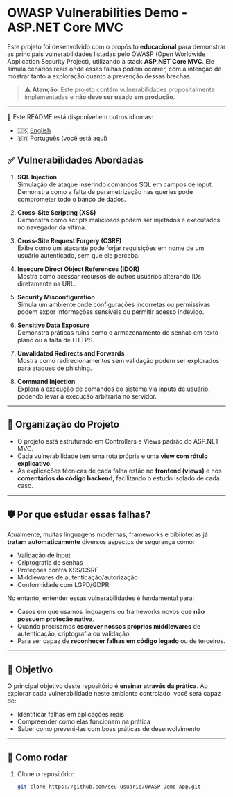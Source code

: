 # OWASP Vulnerabilities Demo - ASP.NET Core MVC

Este projeto foi desenvolvido com o propósito **educacional** para demonstrar as principais vulnerabilidades listadas pelo OWASP (Open Worldwide Application Security Project), utilizando a stack **ASP.NET Core MVC**. Ele simula cenários reais onde essas falhas podem ocorrer, com a intenção de mostrar tanto a exploração quanto a prevenção dessas brechas.

> ⚠️ **Atenção**: Este projeto contém vulnerabilidades propositalmente implementadas e **não deve ser usado em produção**.

---

📄 Este README está disponível em outros idiomas:
- 🇺🇸 [English](README.en.md)
- 🇧🇷 Português (você está aqui)

## ✅ Vulnerabilidades Abordadas

1. **SQL Injection**  
   Simulação de ataque inserindo comandos SQL em campos de input. Demonstra como a falta de parametrização nas queries pode comprometer todo o banco de dados.

2. **Cross-Site Scripting (XSS)**  
   Demonstra como scripts maliciosos podem ser injetados e executados no navegador da vítima.

3. **Cross-Site Request Forgery (CSRF)**  
   Exibe como um atacante pode forjar requisições em nome de um usuário autenticado, sem que ele perceba.

4. **Insecure Direct Object References (IDOR)**  
   Mostra como acessar recursos de outros usuários alterando IDs diretamente na URL.

5. **Security Misconfiguration**  
   Simula um ambiente onde configurações incorretas ou permissivas podem expor informações sensíveis ou permitir acesso indevido.

6. **Sensitive Data Exposure**  
   Demonstra práticas ruins como o armazenamento de senhas em texto plano ou a falta de HTTPS.

7. **Unvalidated Redirects and Forwards**  
   Mostra como redirecionamentos sem validação podem ser explorados para ataques de phishing.

8. **Command Injection**  
   Explora a execução de comandos do sistema via inputs de usuário, podendo levar à execução arbitrária no servidor.

---

## 📂 Organização do Projeto

- O projeto está estruturado em Controllers e Views padrão do ASP.NET MVC.
- Cada vulnerabilidade tem uma rota própria e uma **view com rótulo explicativo**.
- As explicações técnicas de cada falha estão no **frontend (views)** e nos **comentários do código backend**, facilitando o estudo isolado de cada caso.

---

## 🛡️ Por que estudar essas falhas?

Atualmente, muitas linguagens modernas, frameworks e bibliotecas já **tratam automaticamente** diversos aspectos de segurança como:
- Validação de input
- Criptografia de senhas
- Proteções contra XSS/CSRF
- Middlewares de autenticação/autorização
- Conformidade com LGPD/GDPR

No entanto, entender essas vulnerabilidades é fundamental para:

- Casos em que usamos linguagens ou frameworks novos que **não possuem proteção nativa**.
- Quando precisamos **escrever nossos próprios middlewares** de autenticação, criptografia ou validação.
- Para ser capaz de **reconhecer falhas em código legado** ou de terceiros.

---

## 🧠 Objetivo

O principal objetivo deste repositório é **ensinar através da prática**. Ao explorar cada vulnerabilidade neste ambiente controlado, você será capaz de:
- Identificar falhas em aplicações reais
- Compreender como elas funcionam na prática
- Saber como preveni-las com boas práticas de desenvolvimento

---

## 🚀 Como rodar

1. Clone o repositório:
   ```bash
   git clone https://github.com/seu-usuario/OWASP-Demo-App.git
